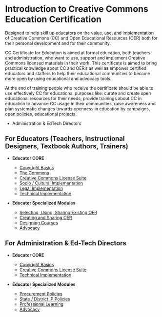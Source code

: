 # Introduction to Creative Commons Education Certification

Designed to help skill up educators on the value, use, and implementation of Creative Commons (CC) and Open Educational Resources (OER) both for their personal development and for their community. 

CC Certificate for Education is aimed at formal education, both teachers and administration, who want to use, support and implement Creative Commons licensed materials in their work. This certificate is aimed to bring practical knowledge about CC and OER’s as well as empower certified educators and staffers to help their educational communities to become more open by using educational and advocacy tools. 

At the end of training people who receive the certificate should be able to use effectively CC for educational purposes like: curate and create open educational resources for their needs, provide trainings about CC in education to advance CC usage in their communities, raise awareness and plan systematic changes towards openness in education by campaigns, open policies, educational projects.

* Administration & EdTech Directors



## For Educators (Teachers, Instructional Designers, Textbook Authors, Trainers)

* **Educator CORE**
  * [Copyright Basics](copyright-educators.md)
  * [The Commons](commons-educators.md)
  * [Creative Commons License Suite](licenses-educators.md)
  * [Socio / Cultural Implementation](social-cultural-educators.md)
  * [Legal Implementation](legal-educators.md)
  * [Technical Implementation](technical-educators.md)


* **Educator Specialized Modules**
  * [Selecting, Using, Sharing Existing OER](existing-oer.md)
  * [Creating and Sharing OER](creating-oer.md)
  * [Designing Courses](course-design.md)
  * [Advocacy](advocacy.md)
  
## For Administration & Ed-Tech Directors

* **Educator CORE**
  * [Copyright Basics](copyright-admin.md)
  * [Creative Commons License Suite](licenses-admin.md)
  * [Technical Implementation](technical-admin.md)


* **Educator Specialized Modules**
  * [Procurement Policies](procurement.md)
  * [State / District IP Policies](policies.md)
  * [Professional Learning](professional.md)
  * [Advocacy](advocacy-admin.md)


